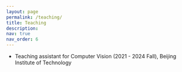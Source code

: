 ```yaml
---
layout: page
permalink: /teaching/
title: Teaching
description:
nav: true
nav_order: 6
---
```


* Teaching assistant for Computer Vision (2021 - 2024 Fall), Beijing Institute of Technology
